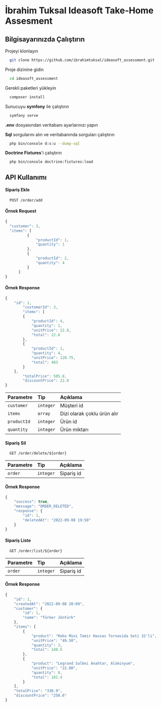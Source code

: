 
# İbrahim Tuksal Ideasoft Take-Home Assesment




## Bilgisayarınızda Çalıştırın

Projeyi klonlayın

```bash
  git clone https://github.com/ibrahimtuksal/ideasoft_assessment.git
```

Proje dizinine gidin

```bash
  cd ideasoft_assessment
```

Gerekli paketleri yükleyin

```bash
  composer install
```

Sunucuyu **symfony** ile çalıştırın 

```bash
  symfony serve
```

**.env** dosyasından veritabanı ayarlarınızı yapın


**Sql** sorgularını alın ve veritabanında sorguları çalıştırın

```bash
  php bin/console d:s:u --dump-sql
```

**Doctrine Fixtures**'i çalıştırın

```bash
  php bin/console doctrine:fixtures:load
```
  
## API Kullanımı

#### Sipariş Ekle

```http
  POST /order/add
```


#### Örnek Request
```javascript
{
  "customer": 3,
  "items": [
          {
              "productId": 1,
              "quantity": 1
          },
          {
              "productId": 2,
              "quantity": 4
          }
      ]
}
```

#### Örnek Response
```javascript
{
    "id": 1,
        "customerId": 3,
        "items": [
        {
            "productId": 4,
            "quantity": 1,
            "unitPrice": 22.8,
            "total": 22.8
        },
        {
            "productId": 1,
            "quantity": 4,
            "unitPrice": 120.75,
            "total": 483
        }
    ],
        "totalPrice": 505.8,
        "discountPrice": 22.8
}
```

| Parametre | Tip     | Açıklama                |
| :-------- | :------- | :------------------------- |
| `customer` | `integer` | Müşteri id |
| `items` | `array` | Dizi olarak çoklu ürün alır |
| `productId ` | `integer` | Ürün id |
| `quantity ` | `integer` | Ürün miktarı |



#### Sipariş Sil

```http
  GET /order/delete/${order}
```

| Parametre | Tip     | Açıklama                       |
| :-------- | :------- | :-------------------------------- |
| `order`      | `integer` | Sipariş id |

#### Örnek Response
```javascript
{
    "success": true,
    "message": "ORDER_DELETED",
    "response": {
        "id": 1,
        "deletedAt": "2022-09-08 19:50"
    }
}
```


#### Sipariş Liste

```http
  GET /order/list/${order}
```

| Parametre | Tip     | Açıklama                       |
| :-------- | :------- | :-------------------------------- |
| `order`      | `integer` | Sipariş id |

#### Örnek Response
```javascript
{
    "id": 1,
    "createdAt": "2022-09-08 20:09",
    "customer": {
        "id": 1,
        "name": "Türker Jöntürk"
    },
    "items": [
        {
            "product": "Reko Mini Tamir Hassas Tornavida Seti 32'li",
            "unitPrice": "49.50",
            "quantity": 3,
            "total": 148.5
        },
        {
            "product": "Legrand Salbei Anahtar, Alüminyum",
            "unitPrice": "22.80",
            "quantity": 8,
            "total": 182.4
        }
    ],
    "totalPrice": "330.9",
    "discountPrice": "258.6"
}
```

  
